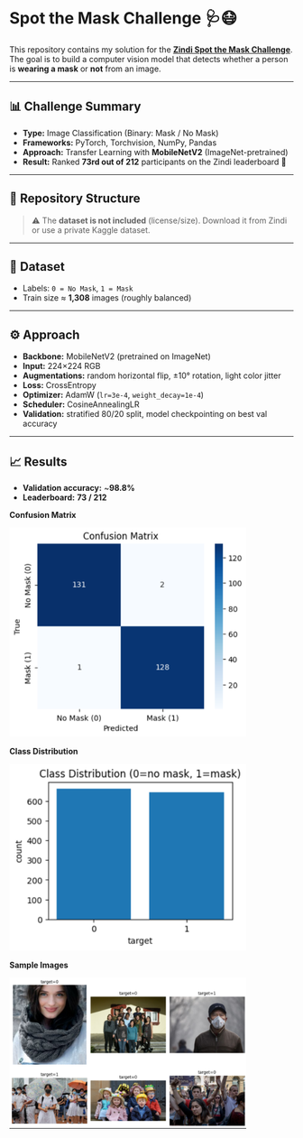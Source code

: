 # Spot the Mask Challenge 🩺😷

This repository contains my solution for the **[Zindi Spot the Mask Challenge](https://zindi.africa/competitions/spot-the-mask-challenge)**.  
The goal is to build a computer vision model that detects whether a person is **wearing a mask** or **not** from an image.

---

## 📊 Challenge Summary

- **Type:** Image Classification (Binary: Mask / No Mask)  
- **Frameworks:** PyTorch, Torchvision, NumPy, Pandas  
- **Approach:** Transfer Learning with **MobileNetV2** (ImageNet-pretrained)  
- **Result:** Ranked **73rd out of 212** participants on the Zindi leaderboard 🎉

---

## 📂 Repository Structure


> ⚠️ The **dataset is not included** (license/size). Download it from Zindi or use a private Kaggle dataset.

---

## 🔎 Dataset

- Labels: `0 = No Mask`, `1 = Mask`  
- Train size ≈ **1,308** images (roughly balanced)

---

## ⚙️ Approach

- **Backbone:** MobileNetV2 (pretrained on ImageNet)  
- **Input:** 224×224 RGB  
- **Augmentations:** random horizontal flip, ±10° rotation, light color jitter  
- **Loss:** CrossEntropy  
- **Optimizer:** AdamW (`lr=3e-4`, `weight_decay=1e-4`)  
- **Scheduler:** CosineAnnealingLR  
- **Validation:** stratified 80/20 split, model checkpointing on best val accuracy

---

## 📈 Results

- **Validation accuracy:** ~**98.8%**  
- **Leaderboard:** **73 / 212**

**Confusion Matrix**

<img src="./confusion_matrix.png" width="420" />

**Class Distribution**

<img src="./Class_distrubution.png" width="420" />

**Sample Images**

<img src="./datasample.png" width="420" />
